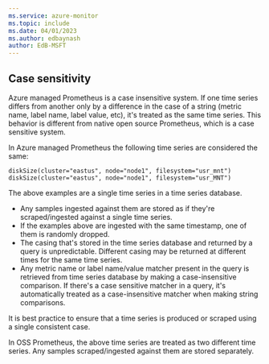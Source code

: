 ```yaml
---
ms.service: azure-monitor
ms.topic: include
ms.date: 04/01/2023
ms.author: edbaynash
author: EdB-MSFT
---
```


## Case sensitivity
Azure managed Prometheus is a case insensitive system. If one time series differs from another only by a difference in the case of a string (metric name, label name, label value, etc), it's treated as the same time series. This behavior is different from native open source Prometheus, which is a case sensitive system.

In Azure managed Prometheus the following time series are considered the same: 

  `diskSize(cluster="eastus", node="node1", filesystem="usr_mnt")`  
  `diskSize(cluster="eastus", node="node1", filesystem="usr_MNT")` 

The above examples are a single time series in a time series database.
-	Any samples ingested against them are stored as if they're scraped/ingested against a single time series.
-	If the examples above are ingested with the same timestamp, one of them is randomly dropped.
-	The casing that's stored in the time series database and returned by a query is unpredictable. Different casing may be returned at different times for the same time series.
-	Any metric name or label name/value matcher present in the query is retrieved from time series database by making a case-insensitive comparison. If there's a case sensitive matcher in a query, it's automatically treated as a case-insensitive matcher when making string comparisons.

It is best practice to ensure that a time series is produced or scraped using a single consistent case.

In OSS Prometheus, the above time series are treated as two different time series. Any samples scraped/ingested against them are stored separately.